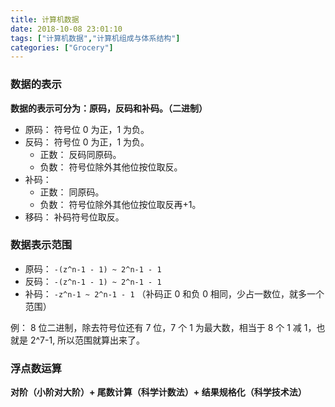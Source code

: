 ```yaml
---
title: 计算机数据
date: 2018-10-08 23:01:10
tags: ["计算机数据","计算机组成与体系结构"]
categories: ["Grocery"]
---
```


### 数据的表示

**数据的表示可分为：原码，反码和补码。（二进制）**
* 原码： 符号位 0 为正，1 为负。
* 反码： 符号位 0 为正，1 为负。
	* 正数： 反码同原码。
	* 负数： 符号位除外其他位按位取反。
* 补码： 
	* 正数： 同原码。
	* 负数： 符号位除外其他位按位取反再+1。
* 移码： 补码符号位取反。

### 数据表示范围

* 原码： `-(z^n-1 - 1) ~ 2^n-1 - 1`
* 反码： `-(z^n-1 - 1) ~ 2^n-1 - 1`
* 补码： `-z^n-1 ~ 2^n-1 - 1`  （补码正 0 和负 0 相同，少占一数位，就多一个范围）

例：
8 位二进制，除去符号位还有 7 位，7 个 1 为最大数，相当于 8 个 1 减 1，也就是 2^7-1, 所以范围就算出来了。

### 浮点数运算

**对阶（小阶对大阶）+ 尾数计算（科学计数法）+ 结果规格化（科学技术法）**